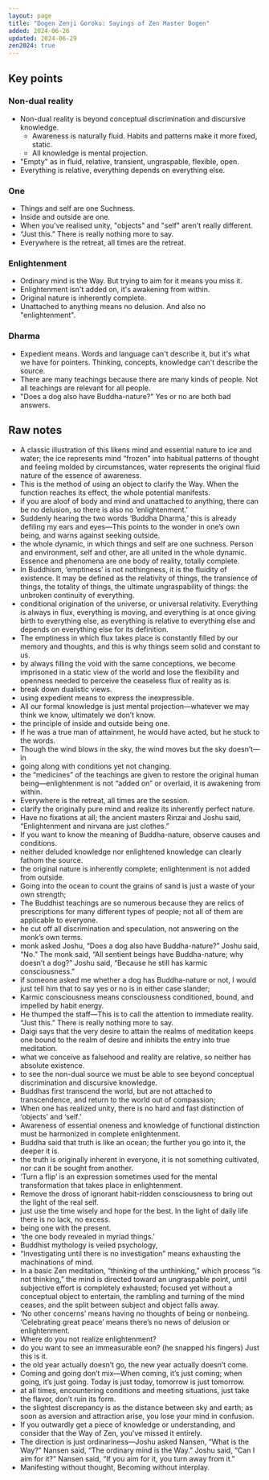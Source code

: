 ```yaml
---
layout: page
title: "Dogen Zenji Goroku: Sayings of Zen Master Dogen"
added: 2024-06-26
updated: 2024-06-29
zen2024: true
---
```


## Key points

### Non-dual reality

- Non-dual reality is beyond conceptual discrimination and discursive knowledge.
    - Awareness is naturally fluid. Habits and patterns make it more fixed, static.
    - All knowledge is mental projection.
- "Empty" as in fluid, relative, transient, ungraspable, flexible, open.
- Everything is relative, everything depends on everything else.

### One

- Things and self are one Suchness.
- Inside and outside are one.
- When you've realised unity, "objects" and "self" aren't really different.
- “Just this.” There is really nothing more to say.
- Everywhere is the retreat, all times are the retreat.

### Enlightenment

- Ordinary mind is the Way. But trying to aim for it means you miss it.
- Enlightenment isn't added on, it's awakening from within.
- Original nature is inherently complete.
- Unattached to anything means no delusion. And also no "enlightenment".

### Dharma

- Expedient means. Words and language can't describe it, but it's what we have for pointers. Thinking, concepts, knowledge can't describe the source.
- There are many teachings because there are many kinds of people. Not all teachings are relevant for all people.
- "Does a dog also have Buddha-nature?" Yes or no are both bad answers.

## Raw notes

- A classic illustration of this likens mind and essential nature to ice and water; the ice represents mind “frozen” into habitual patterns of thought and feeling molded by circumstances, water represents the original fluid nature of the essence of awareness.
- This is the method of using an object to clarify the Way. When the function reaches its effect, the whole potential manifests.
- if you are aloof of body and mind and unattached to anything, there can be no delusion, so there is also no ‘enlightenment.’
- Suddenly hearing the two words ‘Buddha Dharma,’ this is already defiling my ears and eyes—This points to the wonder in one’s own being, and warns against seeking outside.
- the whole dynamic, in which things and self are one suchness. Person and environment, self and other, are all united in the whole dynamic. Essence and phenomena are one body of reality, totally complete.
- In Buddhism, ‘emptiness’ is not nothingness, it is the fluidity of existence. It may be defined as the relativity of things, the transience of things, the totality of things, the ultimate ungraspability of things: the unbroken continuity of everything.
- conditional origination of the universe, or universal relativity. Everything is always in flux, everything is moving, and everything is at once giving birth to everything else, as everything is relative to everything else and depends on everything else for its definition.
- The emptiness in which flux takes place is constantly filled by our memory and thoughts, and this is why things seem solid and constant to us.
- by always filling the void with the same conceptions, we become imprisoned in a static view of the world and lose the flexibility and openness needed to perceive the ceaseless flux of reality as is.
- break down dualistic views.
- using expedient means to express the inexpressible.
- All our formal knowledge is just mental projection—whatever we may think we know, ultimately we don’t know.
- the principle of inside and outside being one.
- If he was a true man of attainment, he would have acted, but he stuck to the words.
- Though the wind blows in the sky, the wind moves but the sky doesn’t—in
- going along with conditions yet not changing.
- the “medicines” of the teachings are given to restore the original human being—enlightenment is not “added on” or overlaid, it is awakening from within.
- Everywhere is the retreat, all times are the session.
- clarify the originally pure mind and realize its inherently perfect nature.
- Have no fixations at all; the ancient masters Rinzai and Joshu said, “Enlightenment and nirvana are just clothes.”
- If you want to know the meaning of Buddha-nature, observe causes and conditions.
- neither deluded knowledge nor enlightened knowledge can clearly fathom the source.
- the original nature is inherently complete; enlightenment is not added from outside.
- Going into the ocean to count the grains of sand is just a waste of your own strength;
- The Buddhist teachings are so numerous because they are relics of prescriptions for many different types of people; not all of them are applicable to everyone.
- he cut off all discrimination and speculation, not answering on the monk’s own terms.
- monk asked Joshu, “Does a dog also have Buddha-nature?” Joshu said, “No.” The monk said, “All sentient beings have Buddha-nature; why doesn’t a dog?” Joshu said, “Because he still has karmic consciousness.”
- if someone asked me whether a dog has Buddha-nature or not, I would just tell him that to say yes or no is in either case slander;
- Karmic consciousness means consciousness conditioned, bound, and impelled by habit energy.
- He thumped the staff—This is to call the attention to immediate reality. “Just this.” There is really nothing more to say.
- Daigi says that the very desire to attain the realms of meditation keeps one bound to the realm of desire and inhibits the entry into true meditation.
- what we conceive as falsehood and reality are relative, so neither has absolute existence.
- to see the non-dual source we must be able to see beyond conceptual discrimination and discursive knowledge.
- Buddhas first transcend the world, but are not attached to transcendence, and return to the world out of compassion;
- When one has realized unity, there is no hard and fast distinction of ‘objects’ and ‘self.’
- Awareness of essential oneness and knowledge of functional distinction must be harmonized in complete enlightenment.
- Buddha said that truth is like an ocean; the further you go into it, the deeper it is.
- the truth is originally inherent in everyone, it is not something cultivated, nor can it be sought from another.
- ‘Turn a flip’ is an expression sometimes used for the mental transformation that takes place in enlightenment.
- Remove the dross of ignorant habit-ridden consciousness to bring out the light of the real self.
- just use the time wisely and hope for the best. In the light of daily life there is no lack, no excess.
- being one with the present.
- ‘the one body revealed in myriad things.’
- Buddhist mythology is veiled psychology,
- “Investigating until there is no investigation” means exhausting the machinations of mind.
- In a basic Zen meditation, “thinking of the unthinking,” which process “is not thinking,” the mind is directed toward an ungraspable point, until subjective effort is completely exhausted; focused yet without a conceptual object to entertain, the rambling and turning of the mind ceases, and the split between subject and object falls away.
- ‘No other concerns’ means having no thoughts of being or nonbeing. ‘Celebrating great peace’ means there’s no news of delusion or enlightenment.
- Where do you not realize enlightenment?
- do you want to see an immeasurable eon? (he snapped his fingers) Just this is it.
- the old year actually doesn’t go, the new year actually doesn’t come.
- Coming and going don’t mix—When coming, it’s just coming; when going, it’s just going. Today is just today, tomorrow is just tomorrow.
- at all times, encountering conditions and meeting situations, just take the flavor, don’t ruin its form.
- the slightest discrepancy is as the distance between sky and earth; as soon as aversion and attraction arise, you lose your mind in confusion.
- If you outwardly get a piece of knowledge or understanding, and consider that the Way of Zen, you’ve missed it entirely.
- The direction is just ordinariness—Joshu asked Nansen, “What is the Way?” Nansen said, “The ordinary mind is the Way.” Joshu said, “Can I aim for it?” Nansen said, “If you aim for it, you turn away from it.”
- Manifesting without thought, Becoming without interplay.
